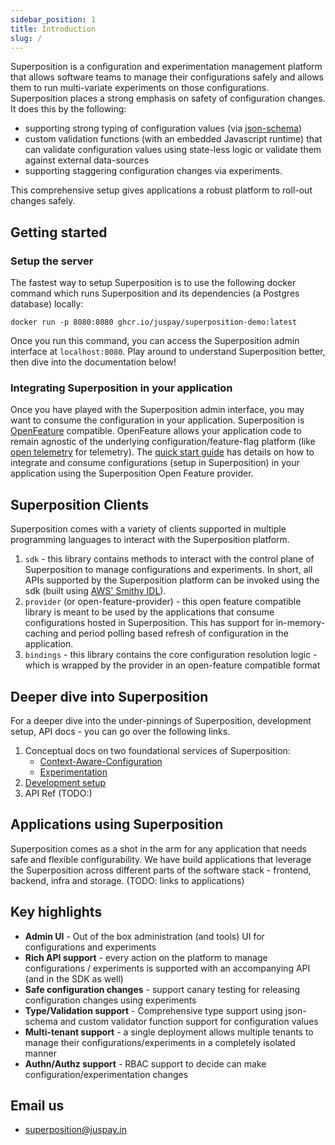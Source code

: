 ```yaml
---
sidebar_position: 1
title: Introduction
slug: /
---
```


Superposition is a configuration and experimentation management platform that allows software teams to manage their configurations safely and allows them to run multi-variate experiments on those configurations. Superposition places a strong emphasis on safety of configuration changes.  It does this by the following:

* supporting strong typing of configuration values (via [json-schema](https://json-schema.org/))
* custom validation functions (with an embedded Javascript runtime) that can validate configuration values using state-less logic or validate them against external data-sources
* supporting staggering configuration changes via experiments.

This comprehensive setup gives applications a robust platform to roll-out changes safely.

## Getting started

### Setup the server
The fastest way to setup Superposition is to use the following docker command which runs Superposition and its dependencies (a Postgres database) locally:

```
docker run -p 8080:8080 ghcr.io/juspay/superposition-demo:latest
```

Once you run this command, you can access the Superposition admin interface at `localhost:8080`. Play around to understand Superposition better, then dive into the documentation below!

### Integrating Superposition in your application

Once you have played with the Superposition admin interface, you may want to consume the configuration in your application.  Superposition is [OpenFeature](https://openfeature.dev/docs/reference/concepts/provider) compatible.  OpenFeature allows your application code to remain agnostic of the underlying configuration/feature-flag platform (like [open telemetry](https://opentelemetry.io/) for telemetry).  The [quick start guide](https://juspay.io/superposition/docs/quick_start) has details on how to integrate and consume configurations (setup in Superposition) in your application using the Superposition Open Feature provider.

## Superposition Clients

Superposition comes with a variety of clients supported in multiple programming languages to interact with the Superposition platform.

1. `sdk` - this library contains methods to interact with the control plane of Superposition to manage configurations and experiments.  In short, all APIs supported by the Superposition platform can be invoked using the sdk (built using [AWS' Smithy IDL](https://smithy.io)).
2. `provider` (or open-feature-provider) - this open feature compatible library is meant to be used by the applications that consume configurations hosted in Superposition.  This has support for in-memory-caching and period polling based refresh of configuration in the application.
3. `bindings` - this library contains the core configuration resolution logic - which is wrapped by the provider in an open-feature compatible format

## Deeper dive into Superposition

For a deeper dive into the under-pinnings of Superposition, development setup, API docs - you can go over the following links.
1. Conceptual docs on two foundational services of Superposition:
    * [Context-Aware-Configuration](https://juspay.io/superposition/docs/basic-concepts/context-aware-config)
    * [Experimentation](https://juspay.io/superposition/docs/basic-concepts/experimentation)
3. [Development setup](https://juspay.io/superposition/docs/setup)
4. API Ref (TODO:)

## Applications using Superposition

Superposition comes as a shot in the arm for any application that needs safe and flexible configurability.  We have build applications that leverage the Superposition across different parts of the software stack - frontend, backend, infra and storage. (TODO: links to applications)

## Key highlights

* **Admin UI** - Out of the box administration (and tools) UI for configurations and experiments
* **Rich API support** - every action on the platform to manage configurations / experiments is supported with an accompanying API (and in the SDK as well)
* **Safe configuration changes** - support canary testing for releasing configuration changes using experiments
* **Type/Validation support** - Comprehensive type support using json-schema and custom validator function support for configuration values
* **Multi-tenant support** - a single deployment allows multiple tenants to manage their configurations/experiments in a completely isolated manner
* **Authn/Authz support** - RBAC support to decide can make configuration/experimentation changes

## Email us
* [superposition@juspay.in](mailto:superposition@juspay.in)
